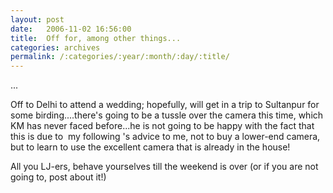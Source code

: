 ```yaml
---
layout: post
date:	2006-11-02 16:56:00
title:  Off for, among other things...
categories: archives
permalink: /:categories/:year/:month/:day/:title/
---
```

...

Off to Delhi to attend a wedding; hopefully, will get in a trip to Sultanpur for some birding....there's going to be a tussle over the camera this time, which KM has never faced before...he is not going to be happy with the fact that this is due to&nbsp; my following <lj user="kalyan">'s advice to me, not to buy a lower-end camera, but to learn to use the excellent camera that is already in the house!

All you LJ-ers, behave yourselves till the weekend is over (or&nbsp;if you are not going to, post about it!)
